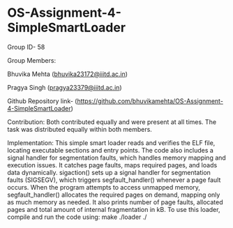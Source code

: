 # OS-Assignment-4-SimpleSmartLoader


Group ID- 58


Group Members:


Bhuvika Mehta (bhuvika23172@iiitd.ac.in)


Pragya Singh (pragya23379@iiitd.ac.in)


Github Repository link- (https://github.com/bhuvikamehta/OS-Assignment-4-SimpleSmartLoader)


Contribution:
Both contributed equally and were present at all times. The task was distributed equally within both members.

Implementation:
This simple smart loader reads and verifies the ELF file, locating executable sections and entry points. The code also includes a signal handler for segmentation faults, which handles memory mapping and execution issues.  It catches page faults, maps required pages, and loads data dynamically. sigaction() sets up a signal handler for segmentation faults (SIGSEGV), which triggers segfault_handler() whenever a page fault occurs. When the program attempts to access unmapped memory, segfault_handler() allocates the required pages on demand, mapping only as much memory as needed. It also prints number of page faults, allocated pages and total amount of internal fragmentation in kB. 
To use this loader, compile and run the code using:
make
./loader ./<file name>




